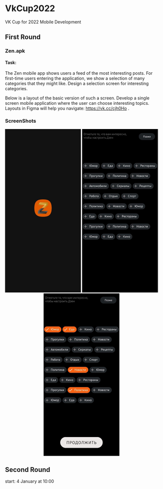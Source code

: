 # VkCup2022
VK Cup for 2022 Mobile Development

## First Round
### Zen.apk
#### Task:
The Zen mobile app shows users a feed of the most interesting posts. For first-time users entering the application, we show a selection of many categories that they might like. Design a selection screen for interesting categories.

Below is a layout of the basic version of such a screen. Develop a single screen mobile application where the user can choose interesting topics. Layouts in Figma will help you navigate: https://vk.cc/cjh0Ho .

### ScreenShots
   <p align="center">
  <img src="./IMG/ZenLogo.jpg" alt="Size Limit CLI" width="250">

  <img src="./IMG/ZenStart.jpg" alt="Size Limit CLI" width="250">

  <img src="./IMG/ZenChecked.jpg" alt="Size Limit CLI" width="250">

</p>

## Second Round
start: 4 January at 10:00
